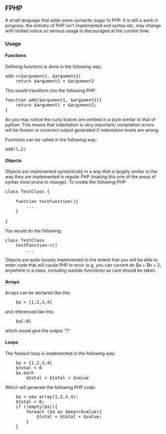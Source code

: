 ## FPHP ##

A small language that adds some syntactic sugar to PHP.  It is still a work in progress, the entirety of PHP isn't implemented and syntax etc. may change with limited notice so serious usage is discouraged at the current time.

### Usage ###

#### Functions ####

Defining functions is done in the following way:
<pre>
add->($argument1, $argument2)
	return $argument1 + $argument2
</pre>

This would transform into the following PHP:
<pre>
function add($argument1, $argument2){
	return $argument1 + $argument2;
}	
</pre>

As you may notice the curly braces are omitted in a style similar to that of python.  This means that indentation is very important; compilation errors will be thrown or incorrect output generated if indentation levels are wrong.

Functions can be called in the following way:

<pre>
add(1,2)	
</pre>

#### Objects ####

Objects are implemented syntactically in a way that is largely similar to the way they are implemented in regular PHP (making this one of the areas of syntax most prone to change).  To create the following PHP:

<pre>
class TestClass {
	
	function testFunction(){
		...
	}
	
}	
</pre>

You would do the following:
<pre>
class TestClass
	testFunction->()
		...
</pre>

Objects are quite loosely implemented to the extent that you will be able to enter code that will cause PHP to error (e.g. you can current do $a = $b + 2; anywhere in a class, including outside functions) so care should be taken.

#### Arrays ####

Arrays can be declared like this:
<pre>
	$a = {1,2,3,4}
</pre>
and referenced like this:
<pre>
	$a{:0}
</pre>
which would give the output "1"

#### Loops ####

The foreach loop is implemented in the following way:
<pre>
	$a = {1,2,3,4}
	$total = 0
	$a.each
		$total = $total + $value
</pre>
Which will generate the following PHP code:
<pre>
	$a = new array(1,2,3,4);
	$total = 0;
	if (!empty($a)){
		foreach ($a as $key=>$value){
			$total = $total + $value;
		}
	}
</pre>
